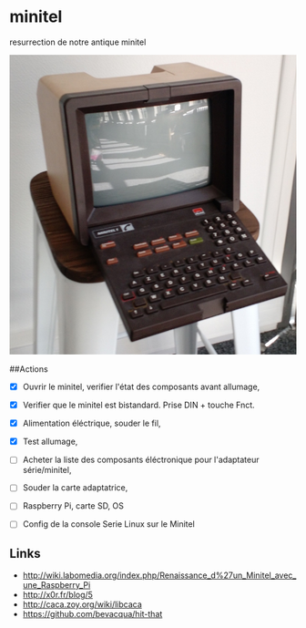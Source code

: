 # minitel

resurrection de notre antique minitel

![minitel](./minitel.jpg)

##Actions
- [x] Ouvrir le minitel, verifier l'état des composants avant allumage,
- [x] Verifier que le minitel est bistandard. Prise DIN + touche Fnct.
- [x] Alimentation éléctrique, souder le fil,
- [x] Test allumage,
- [ ] Acheter la liste des composants éléctronique pour l'adaptateur série/minitel,
- [ ] Souder la carte adaptatrice,
- [ ] Raspberry Pi, carte SD, OS
- [ ] Config de la console Serie Linux sur le Minitel


## Links

 - http://wiki.labomedia.org/index.php/Renaissance_d%27un_Minitel_avec_une_Raspberry_Pi
 - http://x0r.fr/blog/5
 - http://caca.zoy.org/wiki/libcaca
 - https://github.com/bevacqua/hit-that
